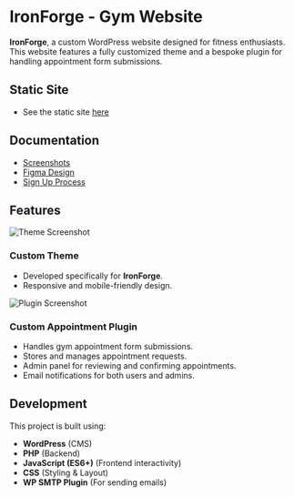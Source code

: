 # IronForge - Gym Website

**IronForge**, a custom WordPress website designed for fitness enthusiasts. This website features a fully customized theme and a bespoke plugin for handling appointment form submissions.

## Static Site
- See the static site [here]()

## Documentation
- [Screenshots]()
- [Figma Design]()
- [Sign Up Process]()

## Features

![Theme Screenshot](https://i.imgur.com/Q7y1QOo.png)
### Custom Theme
- Developed specifically for **IronForge**.
- Responsive and mobile-friendly design.

![Plugin Screenshot](https://i.imgur.com/VYEqn7p.png)
### Custom Appointment Plugin
- Handles gym appointment form submissions.
- Stores and manages appointment requests.
- Admin panel for reviewing and confirming appointments.
- Email notifications for both users and admins.

## Development
This project is built using:
- **WordPress** (CMS)
- **PHP** (Backend)
- **JavaScript (ES6+)** (Frontend interactivity)
- **CSS** (Styling & Layout)
- **WP SMTP Plugin** (For sending emails)

